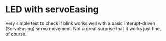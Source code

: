 # LED with servoEasing

Very simple test to check if blink works well with a basic interupt-driven (ServoEasing) servo movement. Not a great surprise that it works just fine, of course.
